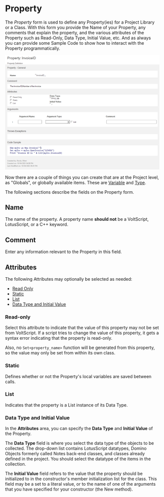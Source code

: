 # Property 

The *Property* form is used to define any Property(ies) for a Project Library or a Class. With this form you provide the Name of your Property, any comments that explain the property, and the various attributes of the Property such as Read-Only, Data Type, Initial Value, etc. And as always you can provide some Sample Code to show how to interact with the Property programmatically.

![VSID VSS Property Form](../../assets/images/howto/library/vss_property.png)

Now there are a couple of things you can create that are at the Project level, as "Globals", or globally available items. These are [Variable](variable.md) and [Type](type.md).  

The following sections describe the fields on the Property form.

## Name

The name of the property. A property name **should not** be a VoltScript, LotusScript, or a C++ keyword.

## Comment

Enter any information relevant to the Property in this field.

## Attributes

The following Attributes may optionally be selected as needed: 

- [Read Only](#read-only)
- [Static](#static)
- [List](#debugger-causes-side-effect)
- [Data Type and Initial Value](#data-type-and-initial-value)

### Read-only

Select this attribute to indicate that the value of this property may not be set from VoltScript. If a script tries to change the value of this property, it gets a syntax error indicating that the property is read-only.

Also, no `Set<property_name>` function will be generated from this property, so the value may only be set from within its own class.

### Static

Defines whether or not the Property's local variables are saved between calls.  

### List

Indicates that the property is a List instance of its Data Type.  

### Data Type and Initial Value

In the **Attributes** area, you can specify the **Data Type** and **Initial Value** of the Property.

The **Data Type** field is where you select the data type of the objects to be collected. The drop-down list contains LotusScript datatypes, Domino Objects formerly called Notes back-end classes, and classes already defined in the project. You should select the datatype of the items in the collection.

The **Initial Value** field refers to the value that the property should be initialized to in the constructor's member initialization list for the class. This field may be a set to a literal value, or to the name of one of the arguments that you have specified for your constructor (the New method).  
